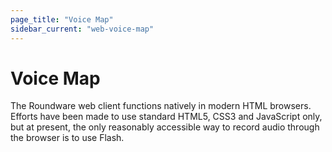 ```yaml
---
page_title: "Voice Map"
sidebar_current: "web-voice-map"
---
```


# Voice Map

The Roundware web client functions natively in modern HTML browsers.  Efforts have been made to
use standard HTML5, CSS3 and JavaScript only, but at present, the only reasonably accessible way
to record audio through the browser is to use Flash.
